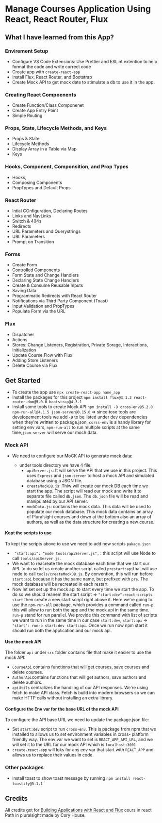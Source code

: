 # Manage Courses Application Using React, React Router, Flux

## What I have learned from this App?
### Envirement Setup 
- Configure VS Code Extensions: Use Prettier and ESLint extention to help format the code and write correct code
- Create app with `create-react-app`
- Install Flux, React Router, and Bootstrap 
- Create Mock API to get mock date to stimulate a db to use it in the app.
### Creating React Compoenents 
- Create Function/Class Componenet 
- Create App Entry Point 
- Simple Routing
### Props, State, Lifecycle Methods, and Keys
- Props & State
- Lifecycle Methods 
- Display Array in a Table via Map
- Keys
### Hooks, Component, Componsition, and Prop Types
- Hooks, 
- Composing Components 
- PropTypes and Default Props
### React Router 
- Intial COnfiguration, Declaring Routes
- Links and NavLinks
- Switch & 404s
- Redirects
- URL Parameters and Querystrings
- URL Parameters 
- Prompt on Transition 
### Forms 
- Create Form
- Controlled Components
- Form State and Change Handlers
- Declaring State Change Handlers
- Create & Consume Reusable Inputs
- Saving Data 
- Programmatic Redirects with React Router
- Notifications via Third Party Component (Toast)
- Input Validation and PropTypes
- Populate Form via the URL 
### Flux 
- Dispatcher 
- Actions
- Stores: Change Listeners, Registration, Private Sorage, Interactions, Initialization
- Update Course Flow with Flux
- Adding Store Listeners
- Delete Course via Flux 
  
## Get Started 

- To create the app use `npx create-react-app name_app`
- Install the packages for this project `npm install flux@3.1.3 react-router-dom@5.0.0 bootstrap@4.3.1`
- Install some tools to create Mock API `npm install -D cross-env@5.2.0 npm-run-all@4.1.5 json-server@0.15.0` => since tose tools are developement tools we add `-D` to be listed under dev dependencies when they're written to package.json, `corss-env` is a handy library for setting env vars, `npm-run-all` to run multiple scripts at the same time,`json-server` will serve our moch data. 
### Mock API 

- We need to configure our MoCK API to generate mock data: 
  
    - under tools directory we have 4 file: 
      - `apiServer.js`: It will serve the API that we use in this project. This uses `Express` and `json-server` to host a mock API and simulated database using a JSON file.
      - `createMockDB.js`: Thiw will create our mock DB each time we start the app. The script will read our mock and write it to separate file called `db.json`. The `db.json` file will be read and manipulated by our API server.
      - `mockData.js`: contains the mock data. This data will be used to populate our mock database. This mock data contains an array of Pluralsight courses and down at the bottom also an array of authors, as well as the data structure for creating a new course.
  
#### Kept the scripts to use 

To kept the scripts above to use we need to add new scripts  `pakage.json` 

- ` "start:api": "node tools/apiServer.js",` : this script will use Node to call `tools/apiServer.js`. 
- We want to reacreate the mock database each time that we start our API. to do so let us create another script called `prestart:api`that will use node to call `tools/createMockDB.js`. By convention, this will run before `start:api` because it has the same name, but prefixed with `pre`. The mock database will be recreated in each restart
- Now let set set up the mock api to start every time we start the app. To do so we should reanem the start script => `"start:dev":react-scripts start` then create a new start script right above it. Here we're going to use the `npm-run-all` package, which provides a command called `run-p` this will allow to run both the app and the mock api in the same time. `run-p` stand for run parallel. We provide this command with list of scripts we want to run in the same time in our case `start:dev`, `start:api` => `"start": run-p start:dev start:api`. Once we run now npm start it should run both the application and our mock api.

#### Use the mock API 

The folder `api` under `src` folder contains file that make it easier to use the mock API:

- `CourseApi` contains functions that will get courses, save courses and delete courses.
- `AuthorApi`contains functions that will get authors, save authors and delete authors.
- `apiUtils` centralizes the handling of our API responses. We're using fetch to make API class. Fetch is build into modern browsers so we can make HTTP calls without installing an extra library.

#### Configure the Env var for the base URL of the mock API 

To configure the API base URL we need to update the package.json file: 
- Set `start:dev` script to run `cross-env`. This is package from npm that we installed to allows us to set environment variables in cross- platform friendly way. The env var we want to set is `REACT_APP_API_URL`, and we will set it to the URL for our mock API which is `localhost:3001`
- `create-react-app` will loks for any env var that start with `REACT_APP` and allows us to replace their values in code.
  
### Other packages 

- Install toast to show toast message by running `npm install react-toastify@5.1.1`
`

## Credits 
All credits got for [Building Applications with React and Flux](https://app.pluralsight.com/library/courses/react-flux-building-applications/table-of-contents) cours in react Path in pluralsight made by Cory House.